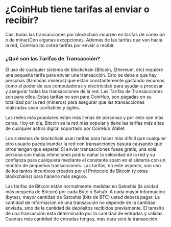 # ¿CoinHub tiene tarifas al enviar o recibir?

Casi todas las transacciones por blockchain incurren en tarifas de conexión o de minar(Con algunas excepciones. Además de las tarifas que van hacia la red, CoinHub no cobra tarifas por enviar o recibir.

### ¿Qué son las Tarifas de Transacción?

El uso de cualquier sistema de blockchain (Bitcoin, Ethereum, etc) requiere una pequeña tarifa para enviar una transacción. Esto se debe a que hay personas (llamadas mineros) que estan constantemente gastando recursos como el poder de sus computadoras y electricidad para ayudar a procesar y asegurar todas las transacciones de la red. Las  Tarifas de Transacciones son para ellos. Estas tarifas no son para CoinHub, son pagadas en su totalidad por la red (mineros) para asegurar que las transacciones realizadas sean confiables y ágiles.

Las redes más populares están más llenas de personas y por esto son más caras. Hoy en día, Bitcoin es la red más popular y tiene las tarifas más altas de cualquier activo digital soportado por CoinHub Wallet.

Los sistemas de blockchain usan tarifas para hacer más difícil que cualquier otro usuario pueda inundar la red con transacciones basura causando que otros tengan que esperar. Si enviar transacciones fuese gratis, una sola persona con malas intenciones podría dañar la velocidad de la red y su confianza para cualquiera mediante el constante spam en el sistema con un montón de pequeñas transacciones. Las tarifas, en este aspecto, son uno de los tantos incentivos creados por el Protocolo de Bitcoin (y otras blockchains) para hacerlo más seguro.

Las tarifas de Bitcoin están normalmente medidas en Satoshis  (la unidad más pequeña de Bitcoin) por cada Byte o Sats/b. A cada mayor información (bytes), mayor cantidad de Satoshis (bits de BTC) usted deberá pagar. La cantidad de información de una transacción no depende de la cantidad enviada, sino de la cantidad de depósitos recibidos previamente. El tamaño de una transacción está determinado por la cantidad de entradas y salidas. Cuantas más cantidad de entradas tengas, más cara será la transacción.
